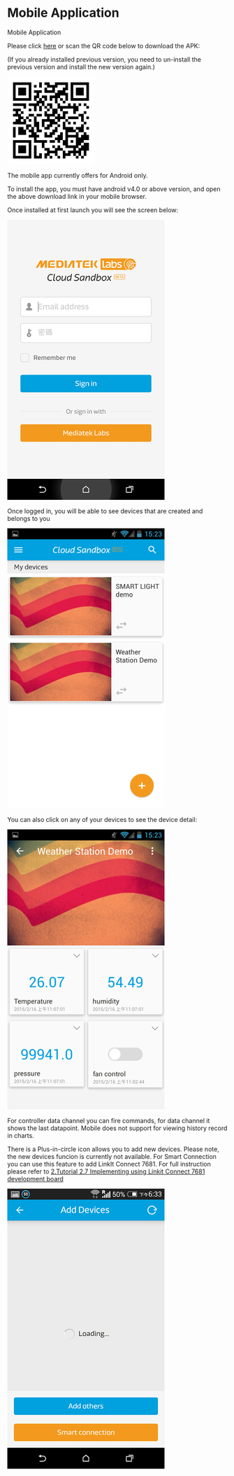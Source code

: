# Mobile Application

Mobile Application


Please click [here](http://mcs.mediatek.com/iot/mobile/android) or scan the QR code below to download the APK:

(If you already installed previous version, you need to un-install the previous version and install the new version again.)

![](https://raw.githubusercontent.com/Mediatek-Cloud/MCS/master/graphics/mobileapp_android.png)

The mobile app currently offers for Android only.



To install the app, you must have android v4.0 or above version, and open the above download link in your mobile browser.



Once installed at first launch you will see the screen below:

![](https://raw.githubusercontent.com/Mediatek-Cloud/MCS/master/graphics/Mobile/01.png)



Once logged in, you will be able to see devices that are created and belongs to you

![](https://raw.githubusercontent.com/Mediatek-Cloud/MCS/master/graphics/3.png)

You can also click on any of your devices to see the device detail:

![](https://raw.githubusercontent.com/Mediatek-Cloud/MCS/master/graphics/4.png)

For controller data channel you can fire commands, for data channel it shows the last datapoint. Mobile does not support for viewing history record in charts. 

There is a Plus-in-circle icon allows you to add new devices. Please note, the new devices funcion is currently not available. For Smart Connection you can use this feature to add LinkIt Connect 7681. For full instruction please refer to [2.Tutorial 2.7 Implementing using Linkit Connect 7681 development board](https://mcs.mediatek.com/v2console/supports/implementing_using_mt7681_development_board)

![](https://raw.githubusercontent.com/Mediatek-Cloud/MCS/master/graphics/Mobile/04.png)


